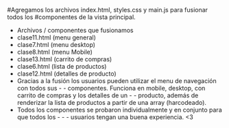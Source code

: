 #Agregamos los archivos index.html, styles.css y main.js para fusionar todos los #componentes de la vista principal.

- Archivos / componentes que fusionamos
- clase11.html (menu general)
- clase7.html (menu desktop)
- clase8.html (menu Mobile)
- clase13.html (carrito de compras)
- clase6.html (lista de productos)
- clase12.html (detalles de producto)
- Gracias a la fusión los usuarios pueden utilizar el menu de navegación con todos sus -   - componentes. Funciona en mobile, desktop, con carrito de compras y los detalles de un -  - producto, además de renderizar la lista de productos a partir de una array (harcodeado).
- Todos los componentes se probaron individualmente y en conjunto para que todos los  - -  - usuarios tengan una buena experiencia. <3